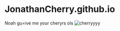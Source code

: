 # JonathanCherry.github.io
Noah
gu=ive me your cheryrs ols
    ![cherryyyy](https://i0.pickpik.com/photos/451/909/191/bing-cherries-ripe-red-fruit-preview.jpg)
